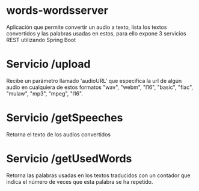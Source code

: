 # words-wordsserver
Aplicación que permite convertir un audio a texto, lista los textos convertidos y las palabras usadas en estos, para ello expone 3 
servicios REST utilizando Spring Boot


# Servicio /upload
Recibe un parámetro llamado 'audioURL' que especifica la url de algún audio en cualquiera de estos formatos
"wav", "webm", "l16", "basic", "flac", "mulaw", "mp3", "mpeg", "l16".

# Servicio /getSpeeches
Retorna el texto de los audios convertidos

# Servicio /getUsedWords
Retorna las palabras usadas en los textos traducidos con un contador que indica el número de veces que esta palabra se ha repetido.
